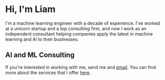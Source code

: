 # Hi, I'm Liam 

I'm a machine learning engineer with a decade of experience. I've worked
at a unicorn startup and a top consulting firm, and now I work as an 
independent consultant helping companies apply the latest in machine learning
and AI to their businesses. 

## AI and ML Consulting

If you're interested in working with me, send me and [email](mailto:ljrconnell@gmail.com). You can find more about the services that I offer [here](/services). 